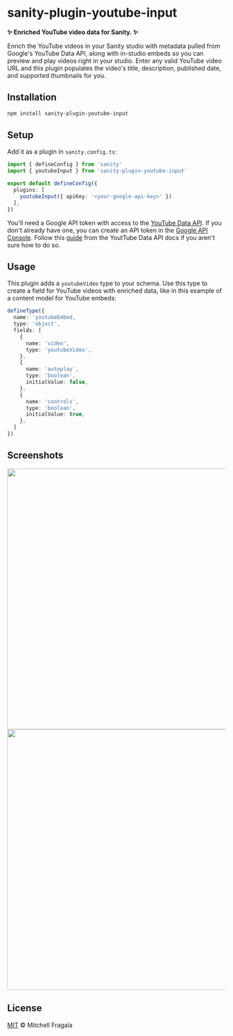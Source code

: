 # sanity-plugin-youtube-input

**:sparkles: Enriched YouTube video data for Sanity. :sparkles:**

Enrich the YouTube videos in your Sanity studio with metadata pulled from Google's YouTube Data API, along with in-studio embeds so you can preview and play videos right in your studio. Enter any valid YouTube video URL and this plugin populates the video's title, description, published date, and supported thumbnails for you.

## Installation

```sh
npm install sanity-plugin-youtube-input
```

## Setup

Add it as a plugin in `sanity.config.ts`:

```ts
import { defineConfig } from 'sanity'
import { youtubeInput } from 'sanity-plugin-youtube-input'

export default defineConfig({
  plugins: [
    youtubeInput({ apiKey: '<your-google-api-key>' })
  ],
})
```

You'll need a Google API token with access to the [YouTube Data API](https://developers.google.com/youtube/v3/getting-started). If you don't already have one, you can create an API token in the [Google API Console](https://console.cloud.google.com). Follow this [guide](https://developers.google.com/youtube/registering_an_application) from the YoutTube Data API docs if you aren't sure how to do so.

## Usage

This plugin adds a `youtubeVideo` type to your schema. Use this type to create a field for YouTube videos with enriched data, like in this example of a content model for YouTube embeds:

```ts
defineType({
  name: 'youtubeEmbed,
  type: 'object',
  fields: [
    {
      name: 'video',
      type: 'youtubeVideo',
    },
    {
      name: 'autoplay',
      type: 'boolean',
      initialValue: false,
    },
    {
      name: 'controls',
      type: 'boolean',
      initialValue: true,
    },
  ]
})
```

## Screenshots

<img alt="" width="600" src="https://github.com/msfragala/sanity-plugin-youtube-input/assets/13405208/9fd6560e-7eb0-4284-bda1-0cb0b7b7afc0">

<img alt="" width="600" src="https://github.com/msfragala/sanity-plugin-youtube-input/assets/13405208/2325e5cb-fc42-4a12-a1ce-7cd3d3cb6648">

## License

[MIT](LICENSE) © Mitchell Fragala
